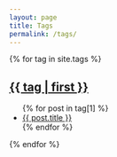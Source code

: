 ```yaml
---
layout: page
title: Tags
permalink: /tags/
---
```


{% for tag in site.tags %}
  <h2><a href="#{{ tag | first | slugify }}">{{ tag | first }}</a></h2>
  <ul>
    {% for post in tag[1] %}
      <li><a href="{{ site.baseurl }}{{ post.url }}">{{ post.title }}</a></li>
    {% endfor %}
  </ul>
{% endfor %}